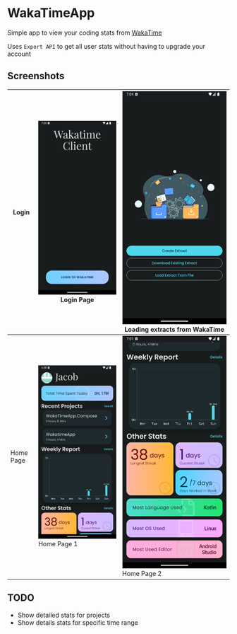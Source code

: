 # WakaTimeApp

Simple app to view your coding stats from [WakaTime](https://wakatime.com/dashboard)

Uses `Export API` to get all user stats without having to upgrade your account

## Screenshots

| Login     | ![Login Page](/imgs/Login.png) Login Page       | ![Loading extracts from WakaTime](/imgs/Extract.png) Loading extracts from WakaTime |
|-----------|-------------------------------------------------|-------------------------------------------------------------------------------------|
| Home Page | ![Home Page 1](/imgs/HomePage1.png) Home Page 1 | ![Home Page 2](/imgs/HomePage2.png) Home Page 2                                     |

## TODO

- Show detailed stats for projects
- Show details stats for specific time range
